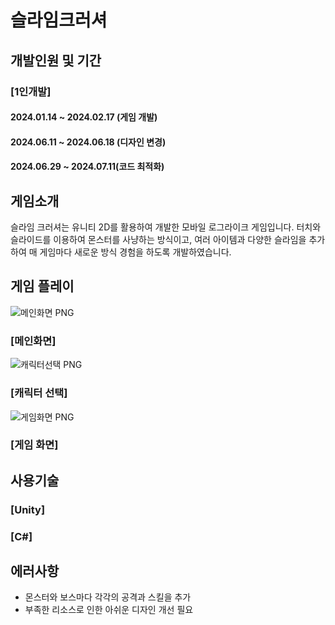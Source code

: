 # 슬라임크러셔

## 개발인원 및 기간
### [1인개발]
#### 2024.01.14 ~ 2024.02.17 (게임 개발)
#### 2024.06.11 ~ 2024.06.18 (디자인 변경)
#### 2024.06.29 ~ 2024.07.11(코드 최적화)
      
## 게임소개
슬라임 크러셔는 유니티 2D를 활용하여 개발한 모바일 로그라이크 게임입니다.
터치와 슬라이드를 이용하여 몬스터를 사냥하는 방식이고, 여러 아이템과 다양한 슬라임을 추가하여 매 게임마다 새로운 방식 경험을 하도록 개발하였습니다.

## 게임 플레이
![메인화면 PNG](https://github.com/user-attachments/assets/dc4e9446-f5b4-465d-900a-74ee7dc2f6e5)
### [메인화면]
![캐릭터선택 PNG](https://github.com/user-attachments/assets/c35e5aa1-f23a-4296-99b3-063840fa0623)
### [캐릭터 선택]
![게임화면 PNG](https://github.com/user-attachments/assets/b5ec49cc-ee05-4bc8-b9fd-7e2e06813e9f)
### [게임 화면]

## 사용기술
### [Unity]
### [C#]

## 에러사항
* 몬스터와 보스마다 각각의 공격과 스킬을 추가
* 부족한 리소스로 인한 아쉬운 디자인 개선 필요

